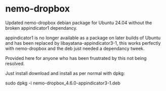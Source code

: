 # nemo-dropbox
Updated nemo-dropbox debian package for Ubuntu 24.04 without the broken appindicator1 dependancy.

appindicator1 is no longer available as a package on later builds of Ubuntu and has been replaced by libayatana-appindicator3-1, this works perfectly with nemo-dropbox and the deb just needed a dependancy tweek.

Provided here for anyone who has been frustrated by this not being resolved.

Just install download and install as per normal with dpkg:

sudo dpkg -i nemo-dropbox_4.6.0-appindicator3-1.deb
